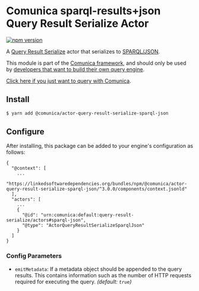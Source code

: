 # Comunica sparql-results+json Query Result Serialize Actor

[![npm version](https://badge.fury.io/js/%40comunica%2Factor-query-result-serialize-sparql-json.svg)](https://www.npmjs.com/package/@comunica/actor-query-result-serialize-sparql-json)

A [Query Result Serialize](https://github.com/comunica/comunica/tree/master/packages/bus-query-result-serialize) actor that serializes to [SPARQL/JSON](https://www.w3.org/TR/sparql11-results-json/).

This module is part of the [Comunica framework](https://github.com/comunica/comunica),
and should only be used by [developers that want to build their own query engine](https://comunica.dev/docs/modify/).

[Click here if you just want to query with Comunica](https://comunica.dev/docs/query/).

## Install

```bash
$ yarn add @comunica/actor-query-result-serialize-sparql-json
```

## Configure

After installing, this package can be added to your engine's configuration as follows:
```text
{
  "@context": [
    ...
    "https://linkedsoftwaredependencies.org/bundles/npm/@comunica/actor-query-result-serialize-sparql-json/^3.0.0/components/context.jsonld"
  ],
  "actors": [
    ...
    {
      "@id": "urn:comunica:default:query-result-serialize/actors#sparql-json",
      "@type": "ActorQueryResultSerializeSparqlJson"
    }
  ]
}
```

### Config Parameters

* `emitMetadata`: If a metadata object should be appended to the query results. This contains information such as the number of HTTP requests required for executing the query. _(default: `true`)_
